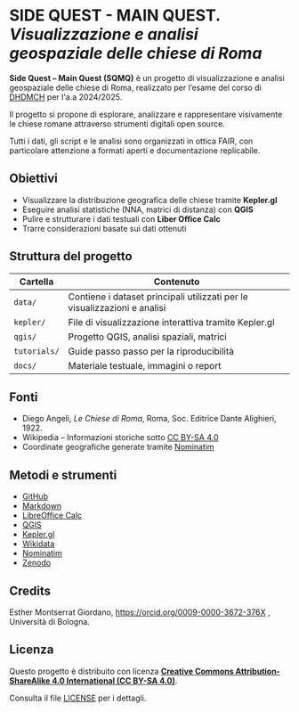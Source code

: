 # SIDE QUEST - MAIN QUEST. _Visualizzazione e analisi geospaziale delle chiese di Roma_ 

**Side Quest – Main Quest (SQMQ)** è un progetto di visualizzazione e analisi geospaziale delle chiese di Roma, realizzato per l’esame del corso di [DHDMCH](https://www.unibo.it/it/studiare/insegnamenti-competenze-trasversali-moocs/insegnamenti/insegnamento/2024/502386) per l'a.a 2024/2025.

Il progetto si propone di esplorare, analizzare e rappresentare visivamente le chiese romane attraverso strumenti digitali open source.

Tutti i dati, gli script e le analisi sono organizzati in ottica FAIR, con particolare attenzione a formati aperti e documentazione replicabile.

## Obiettivi 

- Visualizzare la distribuzione geografica delle chiese tramite **Kepler.gl**
- Eseguire analisi statistiche (NNA, matrici di distanza) con **QGIS**
- Pulire e strutturare i dati testuali con **Liber Office Calc**
- Trarre considerazioni basate sui dati ottenuti 

## Struttura del progetto

| Cartella | Contenuto |
|---------|-----------|
| `data/` | Contiene i dataset principali utilizzati per le visualizzazioni e analisi |
| `kepler/` | File di visualizzazione interattiva tramite Kepler.gl |
| `qgis/` | Progetto QGIS, analisi spaziali, matrici |
| `tutorials/` | Guide passo passo per la riproducibilità |
| `docs/` | Materiale testuale, immagini o report |

## Fonti 

- Diego Angeli, *Le Chiese di Roma*, Roma, Soc. Editrice Dante Alighieri, 1922.
- Wikipedia – Informazioni storiche sotto [CC BY-SA 4.0](https://creativecommons.org/licenses/by-sa/4.0/)
- Coordinate geografiche generate tramite [Nominatim](https://nominatim.org/)

## Metodi e strumenti 

- [GitHub](https://github.com/)
- [Markdown](https://www.markdownguide.org/)
- [LibreOffice Calc](https://it.libreoffice.org/)
- [QGIS](https://qgis.org/)
- [Kepler.gl](https://kepler.gl/)
- [Wikidata](https://www.wikidata.org/)
- [Nominatim](https://nominatim.org/)
- [Zenodo](https://zenodo.org/)

## Credits 

Esther Montserrat Giordano, https://orcid.org/0009-0000-3672-376X , Università di Bologna.

## Licenza 

Questo progetto è distribuito con licenza **[Creative Commons Attribution-ShareAlike 4.0 International (CC BY-SA 4.0)](https://creativecommons.org/licenses/by-sa/4.0/)**.

Consulta il file [LICENSE](LICENSE) per i dettagli.



